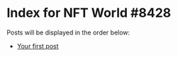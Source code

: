 # Index for NFT World #8428
Posts will be displayed in the order below:

- [Your first post](./001-first.md)

